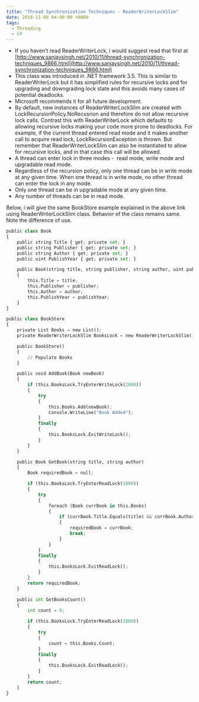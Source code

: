```yaml
---
title: "Thread Synchronization Techniques - ReaderWriterLockSlim"
date: 2010-11-08 04:40:00 +0000
tags:
  - Threading
  - C#
---
```


* If you haven’t read ReaderWriterLock, i would suggest read that first at [http://www.sanjaysingh.net/2010/11/thread-synchronization-techniques_9866.html](http://www.sanjaysingh.net/2010/11/thread-synchronization-techniques_9866.html)
 * This class was introduced in .NET framework 3.5. This is similar to ReaderWriterLock but it has simplified rules for recursive locks and for upgrading and downgrading lock state and this avoids many cases of potential deadlocks.
 * Microsoft recommends it for all future development.
 * By default, new instances of ReaderWriterLockSlim are created with LockRecursionPolicy.NoRecusrion and therefore do not allow recursive lock calls. Contrast this with ReaderWriterLock which defaults to allowing recursive locks making your code more prone to deadlocks. For example, if the current thread entered read mode and it makes another call to acquire read lock, LockRecursionException is thrown. But remember that ReaderWriterLockSlim can also be instantiated to allow for recursive locks, and in that case this call will be allowed.
 * A thread can enter lock in three modes -  read mode, write mode and upgradable read mode.
 * Regardless of the recursion policy, only one thread can be in write mode at any given time. When one thread is in write mode, no other thread can enter the lock in any mode.
 * Only one thread can be in upgradable mode at any given time.
 * Any number of threads can be in read mode.

 

Below, i will give the same BookStore example explained in the above link using ReaderWriterLockSlim class. Behavior of the class remains same. Note the difference of use.

 
```python
public class Book
{
    public string Title { get; private set; }
    public string Publisher { get; private set; }
    public string Author { get; private set; }
    public uint PublishYear { get; private set; }

    public Book(string title, string publisher, string author, uint publishYear)
    {
        this.Title = title;
        this.Publisher = publisher;
        this.Author = author;
        this.PublishYear = publishYear;
    }
}

public class BookStore
{
    private List Books = new List();
    private ReaderWriterLockSlim BooksLock = new ReaderWriterLockSlim();

    public BookStore()
    {
        // Populate Books
    }

    public void AddBook(Book newBook)
    {
        if (this.BooksLock.TryEnterWriteLock(2000))
        {
            try
            {
                this.Books.Add(newBook);
                Console.WriteLine("Book Added");
            }
            finally
            {
                this.BooksLock.ExitWriteLock();
            }
        }
    }

    public Book GetBook(string title, string author)
    {
        Book requiredBook = null;

        if (this.BooksLock.TryEnterReadLock(2000))
        {
            try
            {
                foreach (Book currBook in this.Books)
                {
                    if (currBook.Title.Equals(title) && currBook.Author.Equals(author))
                    {
                        requiredBook = currBook;
                        break;
                    }
                }
            }
            finally
            {
                this.BooksLock.ExitReadLock();
            }
        }
        return requiredBook;
    }

    public int GetBooksCount()
    {
        int count = 0;

        if (this.BooksLock.TryEnterReadLock(2000))
        {
            try
            {
                count = this.Books.Count;
            }
            finally
            {
                this.BooksLock.ExitReadLock();
            }
        }
        return count;
    }
}
```
